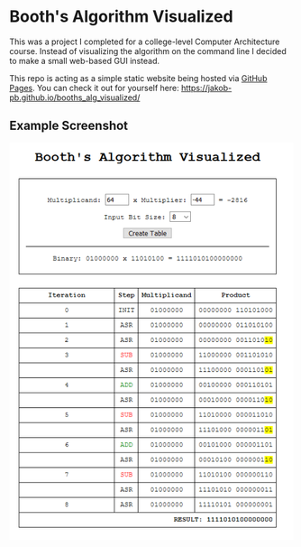# Booth's Algorithm Visualized

This was a project I completed for a college-level Computer Architecture course. Instead of
visualizing the algorithm on the command line I decided to make a small web-based GUI instead.

This repo is acting as a simple static website being hosted via [GitHub Pages](https://pages.github.com/). You can check it out for yourself here: https://jakob-pb.github.io/booths_alg_visualized/

## Example Screenshot

![A picture of the web-based GUI](screenshot.png)
